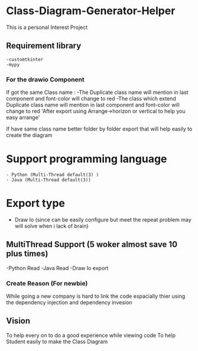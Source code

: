 # Class-Diagram-Generator-Helper
This is a personal Interest Project

## Requirement library
    -customtkinter
    -mypy

### For the drawio Component
If got the same Class name :
    -The Duplicate class name will mention in last component and font-color will change to red
    -The class which extend Duplicate class name will mention in last component and font-color will change to red
'After export using Arrange->horizon or vertical to help you easy arrange'

If have same class name better folder by folder export that will help easily to create the diagram

# Support programming language  
    - Python (Multi-Thread default(3) )
    - Java (Multi-Thread default(3)) 

# Export type
- Draw Io (since can be easily configure but meet the repeat problem may will solve when i lack of brain)

## MultiThread Support (5 woker almost save 10 plus times)
-Python Read
-Java Read
-Draw Io export

### Create Reason (For newbie)
While going a new company is hard to link the code espacially thier using the dependency injection and dependency invesion

## Vision
To help every on to do a good experience while viewing code
To help Student easily to make the Class Diagram
